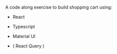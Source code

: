 A code along exercise to build shopping cart using:

- React
- Typescript
- Material UI

- ( React Query )
